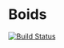 # Boids

[![Build Status](https://github.com/jeanfdp/Boids.jl/actions/workflows/CI.yml/badge.svg?branch=master)](https://github.com/jeanfdp/Boids.jl/actions/workflows/CI.yml?query=branch%3Amaster)
